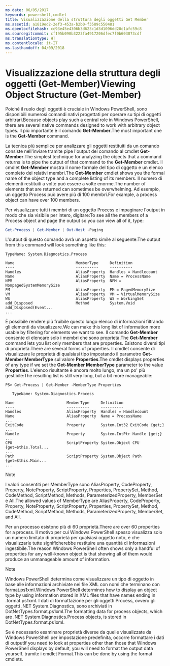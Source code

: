 ```yaml
---
ms.date: 06/05/2017
keywords: powershell,cmdlet
title: Visualizzazione della struttura degli oggetti Get Member
ms.assetid: a1819ed2-2ef3-453a-b2b0-f3589c550481
ms.openlocfilehash: cc93e45e4306b3d623c1d3d1096dd20c1afc59c8
ms.sourcegitcommit: cf195b090b3223fa4917206dfec7f0b603873cdf
ms.translationtype: HT
ms.contentlocale: it-IT
ms.lasthandoff: 04/09/2018
---
```

# <a name="viewing-object-structure-get-member"></a><span data-ttu-id="3a9c4-103">Visualizzazione della struttura degli oggetti (Get-Member)</span><span class="sxs-lookup"><span data-stu-id="3a9c4-103">Viewing Object Structure (Get-Member)</span></span>

<span data-ttu-id="3a9c4-104">Poiché il ruolo degli oggetti è cruciale in Windows PowerShell, sono disponibili numerosi comandi nativi progettati per operare su tipi di oggetti arbitrari.</span><span class="sxs-lookup"><span data-stu-id="3a9c4-104">Because objects play such a central role in Windows PowerShell, there are several native commands designed to work with arbitrary object types.</span></span> <span data-ttu-id="3a9c4-105">Il più importante è il comando **Get-Member**.</span><span class="sxs-lookup"><span data-stu-id="3a9c4-105">The most important one is the **Get-Member** command.</span></span>

<span data-ttu-id="3a9c4-106">La tecnica più semplice per analizzare gli oggetti restituiti da un comando consiste nell'inviare tramite pipe l'output del comando al cmdlet **Get-Member**.</span><span class="sxs-lookup"><span data-stu-id="3a9c4-106">The simplest technique for analyzing the objects that a command returns is to pipe the output of that command to the **Get-Member** cmdlet.</span></span> <span data-ttu-id="3a9c4-107">Il cmdlet **Get-Member** mostra il nome formale del tipo di oggetto e un elenco completo dei relativi membri.</span><span class="sxs-lookup"><span data-stu-id="3a9c4-107">The **Get-Member** cmdlet shows you the formal name of the object type and a complete listing of its members.</span></span> <span data-ttu-id="3a9c4-108">Il numero di elementi restituiti a volte può essere a volte enorme.</span><span class="sxs-lookup"><span data-stu-id="3a9c4-108">The number of elements that are returned can sometimes be overwhelming.</span></span> <span data-ttu-id="3a9c4-109">Ad esempio, un oggetto Process può avere più di 100 membri.</span><span class="sxs-lookup"><span data-stu-id="3a9c4-109">For example, a process object can have over 100 members.</span></span>

<span data-ttu-id="3a9c4-110">Per visualizzare tutti i membri di un oggetto Process e impaginare l'output in modo che sia visibile per intero, digitare:</span><span class="sxs-lookup"><span data-stu-id="3a9c4-110">To see all the members of a Process object and page the output so you can view all of it, type:</span></span>

```powershell
Get-Process | Get-Member | Out-Host -Paging
```

<span data-ttu-id="3a9c4-111">L'output di questo comando avrà un aspetto simile al seguente:</span><span class="sxs-lookup"><span data-stu-id="3a9c4-111">The output from this command will look something like this:</span></span>

```output
TypeName: System.Diagnostics.Process

Name                           MemberType     Definition
----                           ----------     ----------
Handles                        AliasProperty  Handles = Handlecount
Name                           AliasProperty  Name = ProcessName
NPM                            AliasProperty  NPM = NonpagedSystemMemorySize
PM                             AliasProperty  PM = PagedMemorySize
VM                             AliasProperty  VM = VirtualMemorySize
WS                             AliasProperty  WS = WorkingSet
add_Disposed                   Method         System.Void add_Disposed(Event...
...
```

<span data-ttu-id="3a9c4-112">È possibile rendere più fruibile questo lungo elenco di informazioni filtrando gli elementi da visualizzare.</span><span class="sxs-lookup"><span data-stu-id="3a9c4-112">We can make this long list of information more usable by filtering for elements we want to see.</span></span> <span data-ttu-id="3a9c4-113">Il comando **Get-Member** consente di elencare solo i membri che sono proprietà.</span><span class="sxs-lookup"><span data-stu-id="3a9c4-113">The **Get-Member** command lets you list only members that are properties.</span></span> <span data-ttu-id="3a9c4-114">Esistono diversi tipi di proprietà.</span><span class="sxs-lookup"><span data-stu-id="3a9c4-114">There are several forms of properties.</span></span> <span data-ttu-id="3a9c4-115">Il cmdlet consente di visualizzare le proprietà di qualsiasi tipo impostando il parametro **Get-Member MemberType** sul valore **Properties**.</span><span class="sxs-lookup"><span data-stu-id="3a9c4-115">The cmdlet displays properties of any type if we set the **Get-Member MemberType** parameter to the value **Properties**.</span></span> <span data-ttu-id="3a9c4-116">L'elenco risultante è ancora molto lungo, ma un po' più gestibile:</span><span class="sxs-lookup"><span data-stu-id="3a9c4-116">The resulting list is still very long, but a bit more manageable:</span></span>

```
PS> Get-Process | Get-Member -MemberType Properties

   TypeName: System.Diagnostics.Process

Name                       MemberType     Definition
----                       ----------     ----------
Handles                    AliasProperty  Handles = Handlecount
Name                       AliasProperty  Name = ProcessName
...
ExitCode                   Property       System.Int32 ExitCode {get;}
...
Handle                     Property       System.IntPtr Handle {get;}
...
CPU                        ScriptProperty System.Object CPU {get=$this.Total...
...
Path                       ScriptProperty System.Object Path {get=$this.Main...
...
```

> [!NOTE]
> <span data-ttu-id="3a9c4-117">I valori consentiti per MemberType sono AliasProperty, CodeProperty, Property, NoteProperty, ScriptProperty, Properties, PropertySet, Method, CodeMethod, ScriptMethod, Methods, ParameterizedProperty, MemberSet e All.</span><span class="sxs-lookup"><span data-stu-id="3a9c4-117">The allowed values of MemberType are AliasProperty, CodeProperty, Property, NoteProperty, ScriptProperty, Properties, PropertySet, Method, CodeMethod, ScriptMethod, Methods, ParameterizedProperty, MemberSet, and All.</span></span>

<span data-ttu-id="3a9c4-118">Per un processo esistono più di 60 proprietà.</span><span class="sxs-lookup"><span data-stu-id="3a9c4-118">There are over 60 properties for a process.</span></span> <span data-ttu-id="3a9c4-119">Il motivo per cui Windows PowerShell spesso visualizza solo un numero limitato di proprietà per qualsiasi oggetto noto, è che visualizzarle tutte significherebbe restituire una quantità di informazioni ingestibile.</span><span class="sxs-lookup"><span data-stu-id="3a9c4-119">The reason Windows PowerShell often shows only a handful of properties for any well-known object is that showing all of them would produce an unmanageable amount of information.</span></span>

> [!NOTE]
> <span data-ttu-id="3a9c4-120">Windows PowerShell determina come visualizzare un tipo di oggetto in base alle informazioni archiviate nei file XML con nomi che terminano con format.ps1xml.</span><span class="sxs-lookup"><span data-stu-id="3a9c4-120">Windows PowerShell determines how to display an object type by using information stored in XML files that have names ending in .format.ps1xml.</span></span> <span data-ttu-id="3a9c4-121">I dati di formattazione per gli oggetti Process, ovvero gli oggetti .NET System.Diagnostics, sono archiviati in DotNetTypes.format.ps1xml.</span><span class="sxs-lookup"><span data-stu-id="3a9c4-121">The formatting data for process objects, which are .NET System.Diagnostics.Process objects, is stored in DotNetTypes.format.ps1xml.</span></span>

<span data-ttu-id="3a9c4-122">Se è necessario esaminare proprietà diverse da quelle visualizzate da Windows PowerShell per impostazione predefinita, occorre formattare i dati di output</span><span class="sxs-lookup"><span data-stu-id="3a9c4-122">If you need to look at properties other than those that Windows PowerShell displays by default, you will need to format the output data yourself.</span></span> <span data-ttu-id="3a9c4-123">tramite i cmdlet Format.</span><span class="sxs-lookup"><span data-stu-id="3a9c4-123">This can be done by using the format cmdlets.</span></span>